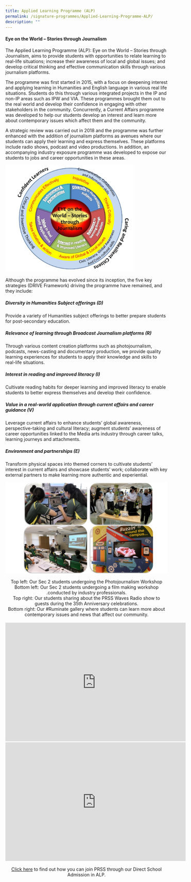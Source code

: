 ```yaml
---
title: Applied Learning Programme (ALP)
permalink: /signature-programmes/Applied-Learning-Programme-ALP/
description: ""
---
```

#### **Eye on the World – Stories through Journalism**

The Applied Learning Programme (ALP): Eye on the World – Stories through Journalism, aims to provide students with opportunities to relate learning to real-life situations; increase their awareness of local and global issues; and develop critical thinking and effective communication skills through various journalism platforms.

The programme was first started in 2015, with a focus on deepening interest and applying learning in Humanities and English language in various real life situations. Students do this through various integrated projects in the IP and non-IP areas such as IPW and VIA. These programmes brought them out to the real world and develop their confidence in engaging with other stakeholders in the community. Concurrently, a Current Affairs programme was developed to help our students develop an interest and learn more about contemporary issues which affect them and the community.
  
A strategic review was carried out in 2018 and the programme was further enhanced with the addition of journalism platforms as avenues where our students can apply their learning and express themselves. These platforms include radio shows, podcast and video productions. In addition, an accompanying industry exposure programme was developed to expose our students to jobs and career opportunities in these areas.

<img height="auto" width="400" max="" src="/images/Eye%20on%20the%20world.png">

Although the programme has evolved since its inception, the five key strategies (DRIVE Framework) driving the programme have remained, and they include:  

##### **Diversity in Humanities Subject offerings (D)**

Provide a variety of Humanities subject offerings to better prepare students for post-secondary education.

##### **Relevance of learning through Broadcast Journalism platforms (R)**

Through various content creation platforms such as photojournalism, podcasts, news-casting and documentary production, we provide quality learning experiences for students to apply their knowledge and skills to real-life situations.

##### **Interest in reading and improved literacy (I)**

Cultivate reading habits for deeper learning and improved literacy to enable students to better express themselves and develop their confidence.

##### **Value in a real-world application through current affairs and career guidance (V)**

Leverage current affairs to enhance students’ global awareness, perspective-taking and cultural literacy; augment students’ awareness of career opportunities linked to the Media arts industry through career talks, learning journeys and attachments.

##### **Environment and partnerships (E)**

Transform physical spaces into themed corners to cultivate students’ interest in current affairs and showcase students’ work; collaborate with key external partners to make learning more authentic and experiential.

![](/images/Photos%20for%20ALP.jpeg)

<center>Top left: Our Sec 2 students undergoing the Photojournalism Workshop
<br>Bottom left: Our Sec 2 students undergoing a film making workshop .conducted by industry professionals.<br>Top right: Our students sharing about the PRSS Waves Radio show to guests during the 35th Anniversary celebrations.
<br>Bottom right: Our #Ruminate gallery where students can learn more about contemporary issues and news that affect our community. 
<br><br>
<iframe width="560" height="369" src="https://www.youtube.com/embed/SHelsGz7fbw" title="YouTube video player" frameborder="0" allow="accelerometer; autoplay; clipboard-write; encrypted-media; gyroscope; picture-in-picture" allowfullscreen=""></iframe>
<br>
<iframe allowfullscreen="true" height="369" width="560" frameborder="0" src="https://docs.google.com/presentation/d/1u2bqYOlYKGSmtsRYOwCuHjLjR_YirObR0Xidi6O1y4g/embed?start=false&amp;loop=false&amp;delayms=3000"></iframe>

[Click here](/useful-links/direct-school-admission-dsa/dsa-alp-in-humanities-and-english-language) to find out how you can join PRSS through our Direct School Admission in ALP.</center>